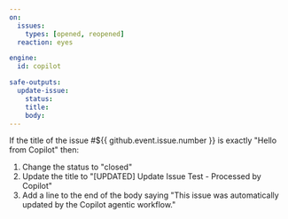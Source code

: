 ```yaml
---
on:
  issues:
    types: [opened, reopened]
  reaction: eyes

engine: 
  id: copilot

safe-outputs:
  update-issue:
    status:
    title:
    body:
---
```


If the title of the issue #${{ github.event.issue.number }} is exactly "Hello from Copilot" then:

1. Change the status to "closed"
2. Update the title to "[UPDATED] Update Issue Test - Processed by Copilot"
3. Add a line to the end of the body saying "This issue was automatically updated by the Copilot agentic workflow."